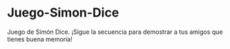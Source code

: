 # Juego-Simon-Dice
Juego de Simón Dice. ¡Sigue la secuencia para demostrar a tus amigos que tienes buena memoria! 
